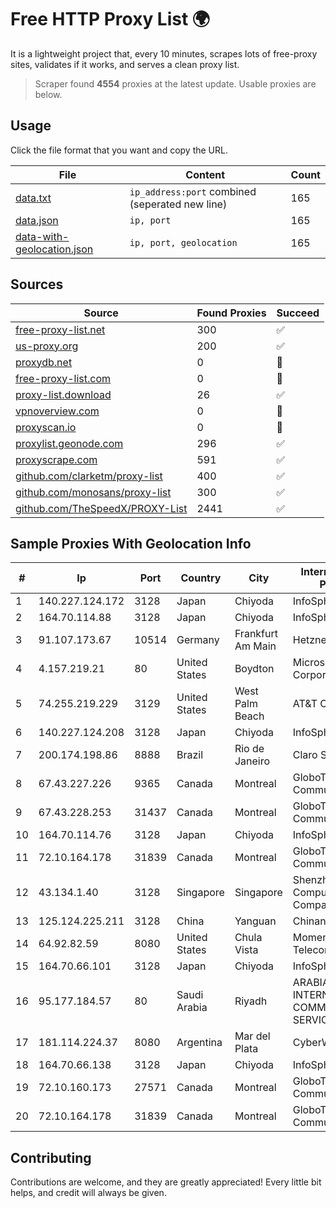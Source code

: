 
# Free HTTP Proxy List 🌍

It is a lightweight project that, every 10 minutes, scrapes lots of free-proxy sites, validates if it works, and serves a clean proxy list.


> Scraper found **4554** proxies at the latest update. Usable proxies are below.

## Usage

Click the file format that you want and copy the URL.


|File|Content|Count|
|----|-------|-----|
|[data.txt](https://raw.githubusercontent.com/themiralay/Proxy-List-World/master/data.txt)|`ip_address:port` combined (seperated new line)|165|
|[data.json](https://raw.githubusercontent.com/themiralay/Proxy-List-World/master/data.json)|`ip, port`|165|
|[data-with-geolocation.json](https://raw.githubusercontent.com/themiralay/Proxy-List-World/master/data-with-geolocation.json)|`ip, port, geolocation`|165|

## Sources

|Source|Found Proxies|Succeed|
|------|-------------|-------|
|[free-proxy-list.net](https://free-proxy-list.net)|300|✅|
|[us-proxy.org](https://www.us-proxy.org)|200|✅|
|[proxydb.net](http://proxydb.net)|0|🚫|
|[free-proxy-list.com](https://free-proxy-list.com/?page=&port=&type%5B%5D=http&type%5B%5D=https&up_time=0&search=Search)|0|🚫|
|[proxy-list.download](https://www.proxy-list.download/HTTP)|26|✅|
|[vpnoverview.com](https://vpnoverview.com/privacy/anonymous-browsing/free-proxy-servers)|0|🚫|
|[proxyscan.io](https://www.proxyscan.io)|0|🚫|
|[proxylist.geonode.com](https://proxylist.geonode.com/api/proxy-list?limit=300&page=1&sort_by=lastChecked&sort_type=desc&protocols=http,https)|296|✅|
|[proxyscrape.com](https://api.proxyscrape.com/v2/?request=displayproxies&protocol=http&timeout=10000&country=all&ssl=all&anonymity=all)|591|✅|
|[github.com/clarketm/proxy-list](https://raw.githubusercontent.com/clarketm/proxy-list/master/proxy-list-raw.txt)|400|✅|
|[github.com/monosans/proxy-list](https://raw.githubusercontent.com/monosans/proxy-list/main/proxies/http.txt)|300|✅|
|[github.com/TheSpeedX/PROXY-List](https://raw.githubusercontent.com/TheSpeedX/PROXY-List/master/http.txt)|2441|✅|


## Sample Proxies With Geolocation Info

|#|Ip|Port|Country|City|Internet Service Provider|
|-|--|----|-------|----|-------------------------|
|1|140.227.124.172|3128|Japan|Chiyoda|InfoSphere|
|2|164.70.114.88|3128|Japan|Chiyoda|InfoSphere|
|3|91.107.173.67|10514|Germany|Frankfurt Am Main|Hetzner Online AG|
|4|4.157.219.21|80|United States|Boydton|Microsoft Corporation|
|5|74.255.219.229|3129|United States|West Palm Beach|AT&T Corp.|
|6|140.227.124.208|3128|Japan|Chiyoda|InfoSphere|
|7|200.174.198.86|8888|Brazil|Rio de Janeiro|Claro S.A|
|8|67.43.227.226|9365|Canada|Montreal|GloboTech Communications|
|9|67.43.228.253|31437|Canada|Montreal|GloboTech Communications|
|10|164.70.114.76|3128|Japan|Chiyoda|InfoSphere|
|11|72.10.164.178|31839|Canada|Montreal|GloboTech Communications|
|12|43.134.1.40|3128|Singapore|Singapore|Shenzhen Tencent Computer Systems Company Limited|
|13|125.124.225.211|3128|China|Yanguan|Chinanet|
|14|64.92.82.59|8080|United States|Chula Vista|Momentum Telecom, Inc.|
|15|164.70.66.101|3128|Japan|Chiyoda|InfoSphere|
|16|95.177.184.57|80|Saudi Arabia|Riyadh|ARABIAN INTERNET & COMMUNICATIONS SERVICES CO.LTD|
|17|181.114.224.37|8080|Argentina|Mar del Plata|CyberWave S.A.|
|18|164.70.66.138|3128|Japan|Chiyoda|InfoSphere|
|19|72.10.160.173|27571|Canada|Montreal|GloboTech Communications|
|20|72.10.164.178|31839|Canada|Montreal|GloboTech Communications|



## Contributing

Contributions are welcome, and they are greatly appreciated! Every
little bit helps, and credit will always be given.

